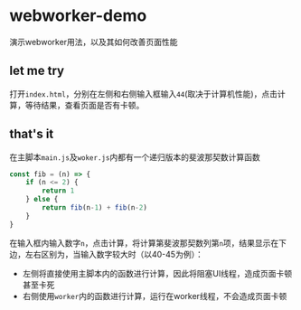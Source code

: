 # webworker-demo

演示webworker用法，以及其如何改善页面性能

## let me try

打开`index.html`，分别在左侧和右侧输入框输入`44`(取决于计算机性能)，点击计算，等待结果，查看页面是否有卡顿。

## that's it

在主脚本`main.js`及`woker.js`内都有一个递归版本的斐波那契数计算函数

```js
const fib = (n) => {
    if (n <= 2) {
        return 1
    } else {
        return fib(n-1) + fib(n-2)
    }
}
```

在输入框内输入数字`n`，点击计算，将计算第斐波那契数列第`n`项，结果显示在下边，左右区别为，当输入数字较大时（以40-45为例）：

- 左侧将直接使用主脚本内的函数进行计算，因此将阻塞UI线程，造成页面卡顿甚至卡死
- 右侧使用`worker`内的函数进行计算，运行在worker线程，不会造成页面卡顿